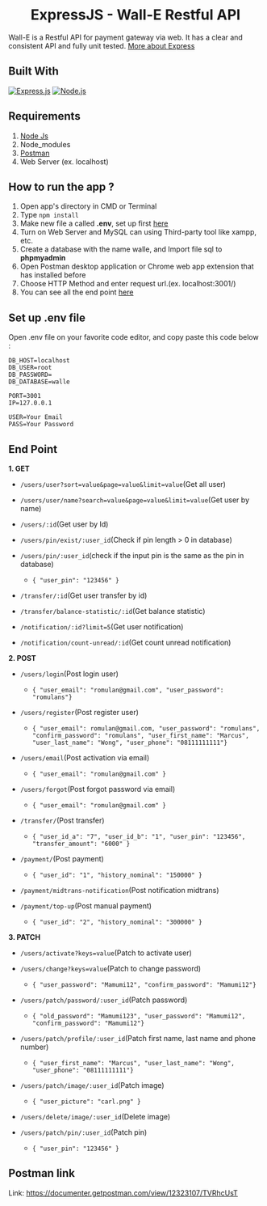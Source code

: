 <h1 align="center">ExpressJS - Wall-E Restful API</h1>

Wall-E is a Restful API for payment gateway via web. It has a clear and consistent API and fully unit tested. [More about Express](https://en.wikipedia.org/wiki/Express.js)

## Built With

[![Express.js](https://img.shields.io/badge/Express.js-4.17.1-orange.svg?style=rounded-square)](https://expressjs.com/en/starter/installing.html)
[![Node.js](https://img.shields.io/badge/Node.js-v.12.18.2-green.svg?style=rounded-square)](https://nodejs.org/)

## Requirements

1. <a href="https://nodejs.org/en/download/">Node Js</a>
2. Node_modules
3. <a href="https://www.getpostman.com/">Postman</a>
4. Web Server (ex. localhost)

## How to run the app ?

1. Open app's directory in CMD or Terminal
2. Type `npm install`
3. Make new file a called **.env**, set up first [here](#set-up-env-file)
4. Turn on Web Server and MySQL can using Third-party tool like xampp, etc.
5. Create a database with the name walle, and Import file sql to **phpmyadmin**
6. Open Postman desktop application or Chrome web app extension that has installed before
7. Choose HTTP Method and enter request url.(ex. localhost:3001/)
8. You can see all the end point [here](#end-point)

## Set up .env file

Open .env file on your favorite code editor, and copy paste this code below :

```
DB_HOST=localhost
DB_USER=root
DB_PASSWORD=
DB_DATABASE=walle

PORT=3001
IP=127.0.0.1

USER=Your Email
PASS=Your Password
```

## End Point

**1. GET**

- `/users/user?sort=value&page=value&limit=value`(Get all user)
- `/users/user/name?search=value&page=value&limit=value`(Get user by name)
- `/users/:id`(Get user by Id)
- `/users/pin/exist/:user_id`(Check if pin length > 0 in database)
- `/users/pin/:user_id`(check if the input pin is the same as the pin in database)

    - `{ "user_pin": "123456" }`

- `/transfer/:id`(Get user transfer by id)
- `/transfer/balance-statistic/:id`(Get balance statistic)
- `/notification/:id?limit=5`(Get user notification)
- `/notification/count-unread/:id`(Get count unread notification)

**2. POST**

- `/users/login`(Post login user)

    - `{ "user_email": "romulan@gmail.com", "user_password": "romulans"}`

- `/users/register`(Post register user)

    - `{ "user_email": romulan@gmail.com, "user_password": "romulans", "confirm_password": "romulans", "user_first_name": "Marcus", "user_last_name": "Wong", "user_phone": "08111111111"}`

- `/users/email`(Post activation via email)

    - `{ "user_email": "romulan@gmail.com" }`

- `/users/forgot`(Post forgot password via email)

    - `{ "user_email": "romulan@gmail.com" }`

- `/transfer/`(Post transfer)

    - `{ "user_id_a": "7", "user_id_b": "1", "user_pin": "123456", "transfer_amount": "6000" }`

- `/payment/`(Post payment)

    - `{ "user_id": "1", "history_nominal": "150000" }`

- `/payment/midtrans-notification`(Post notification midtrans)

- `/payment/top-up`(Post manual payment)

    - `{ "user_id": "2", "history_nominal": "300000" }`

**3. PATCH**

- `/users/activate?keys=value`(Patch to activate user)
- `/users/change?keys=value`(Patch to change password)

    - `{ "user_password": "Mamumi12", "confirm_password": "Mamumi12"}`

- `/users/patch/password/:user_id`(Patch password)

    - `{ "old_password": "Mamumi123", "user_password": "Mamumi12", "confirm_password": "Mamumi12"}`

- `/users/patch/profile/:user_id`(Patch first name, last name and phone number)

    - `{ "user_first_name": "Marcus", "user_last_name": "Wong", "user_phone": "08111111111"}`

- `/users/patch/image/:user_id`(Patch image)

    - `{ "user_picture": "carl.png" }`

- `/users/delete/image/:user_id`(Delete image)

- `/users/patch/pin/:user_id`(Patch pin)

    - `{ "user_pin": "123456" }`

## Postman link

Link: https://documenter.getpostman.com/view/12323107/TVRhcUsT

